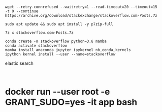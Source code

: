 

```

wget --retry-connrefused --waitretry=1 --read-timeout=20 --timeout=15 -t 0 --continue https://archive.org/download/stackexchange/stackoverflow.com-Posts.7z

```

```
sudo apt update && sudo apt install -y p7zip-full

7z x stackoverflow.com-Posts.7z
```



```
conda create -n stackoverflow python=3.8 mamba
conda activate stackoverflow
mamba install anaconda jupyter ipykernel nb_conda_kernels
ipython kernel install --user --name=stackoverflow
```



elastic search
```


```


# docker run --user root -e GRANT_SUDO=yes -it app bash